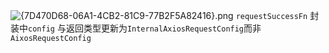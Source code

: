 ![{7D470D68-06A1-4CB2-81C9-77B2F5A82416}.png](https://cdn.jsdelivr.net/gh/Deee103/note-picbed/20250603182416470.png)
``requestSuccessFn`` 封装中``config`` 与返回类型更新为``InternalAxiosRequestConfig``而非``AixosRequestConfig``
